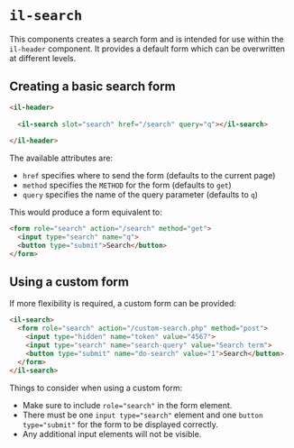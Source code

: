 # `il-search`

This components creates a search form and is intended for use within the `il-header` component. It provides a default form which can be overwritten at different levels.

## Creating a basic search form

```html
<il-header>
  
  <il-search slot="search" href="/search" query="q"></il-search>
  
</il-header>
```

The available attributes are:

* `href` specifies where to send the form (defaults to the current page)
* `method` specifies the `METHOD` for the form (defaults to `get`)
* `query` specifies the name of the query parameter (defaults to `q`)

This would produce a form equivalent to:

```html
<form role="search" action="/search" method="get">
  <input type="search" name="q">
  <button type="submit">Search</button>
</form>
```

## Using a custom form

If more flexibility is required, a custom form can be provided:

```html
<il-search>
  <form role="search" action="/custom-search.php" method="post">
    <input type="hidden" name="token" value="4567">
    <input type="search" name="search-query" value="Search term">
    <button type="submit" name="do-search" value="1">Search</button>
  </form>
</il-search>
```

Things to consider when using a custom form:

* Make sure to include `role="search"` in the form element.
* There must be one `input type="search"` element and one `button type="submit"` for the form to be displayed correctly.
* Any additional input elements will not be visible.